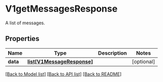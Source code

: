 # V1getMessagesResponse

A list of messages.
## Properties
Name | Type | Description | Notes
------------ | ------------- | ------------- | -------------
**data** | [**list[V1MessageResponse]**](V1MessageResponse.md) |  | [optional] 

[[Back to Model list]](../README.md#documentation-for-models) [[Back to API list]](../README.md#documentation-for-api-endpoints) [[Back to README]](../README.md)


